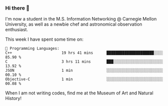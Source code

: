 ### Hi there 👋

I'm now a student in the M.S. Information Networking @ Carnegie Mellon University, as well as a newbie chef and astronomical observation enthusiast. 



<!--START_SECTION:waka-->
This week I have spent some time on: 

```text
💬 Programming Languages: 
C++                      19 hrs 41 mins      █████████████████████░░░░   85.90 % 
C                        3 hrs 11 mins       ███░░░░░░░░░░░░░░░░░░░░░░   13.92 % 
JSON                     1 min               ░░░░░░░░░░░░░░░░░░░░░░░░░   00.10 % 
Objective-C              1 min               ░░░░░░░░░░░░░░░░░░░░░░░░░   00.08 % 
```


<!--END_SECTION:waka-->

When I am not writing codes, find me at the Museum of Art and Natural History!
